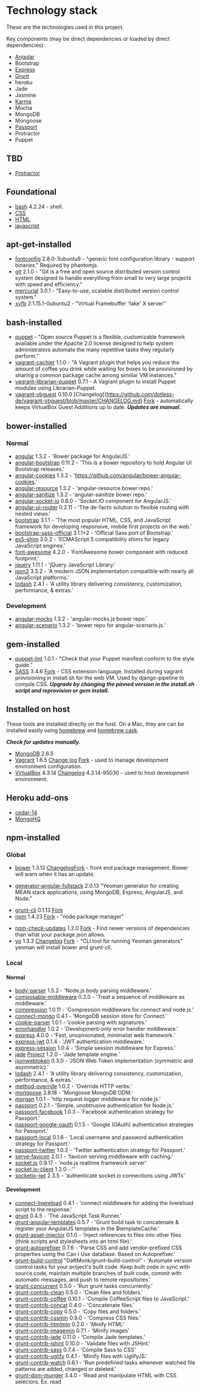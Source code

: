 # Technology stack

These are the technologies used in this project.

Key components (may be direct dependencies or loaded by direct dependencies):

- [Angular](https://angularjs.org/)
- Bootstrap
- [Express](http://expressjs.com/)
- [Grunt](http://gruntjs.com/)
- heroku
- Jade
- Jasmine
- [Karma](http://karma-runner.github.io/0.12/index.html)
- Mocha
- MongoDB
- Mongoose
- [Passport](http://passportjs.org/)
- Protractor
- Puppet

## TBD

- [Protractor](http://angular.github.io/protractor/#/)

## Foundational

- [bash](http://www.gnu.org/software/bash/manual/bashref.html) 4.2.24 - shell.
- [CSS]()
- [HTML]()
- [javascript]()

## apt-get-installed

- [fontconfig](http://packages.ubuntu.com/precise/fontconfig) 2.8.0-3ubuntu9 - "generic font configuration library - support binaries."  Required by phantomjs.
- [git](http://git-scm.com/) 2.1.0 - "Git is a free and open source distributed version control system designed to handle everything from small to very large projects with speed and efficiency." 
- [mercurial](http://mercurial.selenic.com/) 3.0.1 - "Easy-to-use, scalable distributed version control system."
- [xvfb](http://packages.ubuntu.com/trusty/xvfb) 2:1.15.1-0ubuntu2 - "Virtual Framebuffer 'fake' X server"

## bash-installed

- [puppet](http://puppetlabs.com/) - "Open source Puppet is a flexible, customizable framework available under the Apache 2.0 license designed to help system administrators automate the many repetitive tasks they regularly perform."
- [vagrant-cachier](https://github.com/fgrehm/vagrant-cachier/) 1.1.0 - "A Vagrant plugin that helps you reduce the amount of coffee you drink while waiting for boxes to be provisioned by sharing a common package cache among similiar VM instances."
- [vagrant-librarian-puppet](https://github.com/mhahn/vagrant-librarian-puppet) 0.7.1 - A Vagrant plugin to install Puppet modules using Librarian-Puppet.
- [vagrant-vbguest](https://github.com/dotless-de/vagrant-vbguest) 0.10.0 [Changelog[(https://github.com/dotless-de/vagrant-vbguest/blob/master/CHANGELOG.md) [Fork](https://github.com/EATechnologies/vagrant-vbguest) - automatically keeps VirtualBox Guest Additions up to date.  ***Updates are manual.***

## bower-installed

### Normal

* [angular](https://github.com/angular/bower-angular) 1.3.2 - 'Bower package for AngularJS.'
* [angular-bootstrap](https://github.com/angular-ui/bootstrap-bower) 0.11.2 - 'This is a bower repository to hold Angular UI Bootstrap releases.'
* [angular-cookies](https://github.com/angular/bower-angular-cookies) 1.3.2 - 'https://github.com/angular/bower-angular-cookies.'
* [angular-resource](https://github.com/angular/bower-angular-resource) 1.3.2 - 'angular-resource bower repo.'
* [angular-sanitize](https://github.com/angular/bower-angular-sanitize) 1.3.2 - 'angular-sanitize bower repo.'
* [angular-socket-io](https://github.com/btford/angular-socket-io) 0.6.0 - 'Socket.IO component for AngularJS.'
* [angular-ui-router](https://github.com/angular-ui/ui-router) 0.2.11 - 'The de-facto solution to flexible routing with nested views.'
* [bootstrap](https://github.com/twbs/bootstrap) 3.1.1 - 'The most popular HTML, CSS, and JavaScript framework for developing responsive, mobile first projects on the web.'
* [bootstrap-sass-official](https://github.com/twbs/bootstrap-sass) 3.1.1+2 - 'Official Sass port of Bootstrap.'
* [es5-shim](https://github.com/es-shims/es5-shim) 3.0.2 - 'ECMAScript 5 compatibility shims for legacy JavaScript engines.'
* [font-awesome](https://github.com/interval-braining/font-awesome-bower) 4.2.0 - 'FontAwesome bower component with reduced footprint.'
* [jquery](https://github.com/jquery/jquery) 1.11.1 - 'jQuery JavaScript Library.'
* [json3](https://github.com/bestiejs/json3) 3.3.2 - 'A modern JSON implementation compatible with nearly all JavaScript platforms.'
* [lodash](https://github.com/lodash/lodash) 2.4.1 - 'A utility library delivering consistency, customization, performance, & extras.'

### Development

* [angular-mocks](https://github.com/angular/bower-angular-mocks) 1.3.2 - 'angular-mocks.js bower repo.'
* [angular-scenario](https://github.com/angular/bower-angular-scenario) 1.3.2 - 'bower repo for angular-scenario.js.'

## gem-installed

- [puppet-lint](http://puppet-lint.com/) 1.0.1 - "Check that your Puppet manifest conform to the style guide."
- [SASS](https://rubygems.org/gems/sass) 3.4.6 [Fork](https://github.com/EATechnologies/sass) - CSS extension language.  Installed during vagrant provisioning in install.sh for the web VM.  Used by django-pipeline to compile CSS.  ***Upgrade by changing the pinned version in the install.sh script and reprovision or gem install.***

## Installed on host

These tools are installed directly on the host.  On a Mac, they are can be installed easily using [homebrew](http://brew.sh/) and [homebrew cask](http://caskroom.io/).

***Check for updates manually.***

- [MongoDB](http://www.mongodb.org/) 2.6.5
- [Vagrant](https://www.vagrantup.com/) 1.6.5 [Change log](https://github.com/mitchellh/vagrant/blob/master/CHANGELOG.md) [Fork](https://github.com/EATechnologies/vagrant) - used to manage development environment configuration.
- [VirtualBox](https://www.virtualbox.org/) 4.3.14 [Changelog](https://www.virtualbox.org/wiki/Changelog) 4.3.14-95030 - used to host development environment.

## Heroku add-ons

- [cedar-14]()
- [MongoHQ](https://addons.heroku.com/mongohq)

## npm-installed

### Global

- [bower](https://www.npmjs.org/package/bower) 1.3.12 [Changelog](https://github.com/bower/bower/blob/master/CHANGELOG.md)[Fork](https://www.virtualbox.org/) - front end package management.  Bower will warn when it has an update.
* [generator-angular-fullstack](https://www.npmjs.org/package/generator-angular-fullstack) 2.0.13 "Yeoman generator for creating MEAN stack applications, using MongoDB, Express, AngularJS, and Node."
- [grunt-cli](https://github.com/gruntjs/grunt-cli) 0.1.13 [Fork](https://github.com/EATechnologies/grunt-cli) 
- [npm](https://npmjs.org/doc/) 1.4.23 [Fork](https://github.com/EATechnologies/npm) - "node package manager"
* [npm-check-updates](https://www.npmjs.org/package/npm-check-updates) 1.2.0 [Fork](https://github.com/EATechnologies/npm-check-updates) - Find newer versions of dependencies than what your package.json allows.
* [yo](http://yeoman.io/) 1.3.3 [Changelog](https://github.com/yeoman/yo/releases) [Fork](https://github.com/EATechnologies/yo) - "CLI tool for running Yeoman generators"  yeoman will install bower and grunt-cli.

### Local

#### Normal

* [body-parser](https://www.npmjs.org/package/body-parser) 1.5.2 - 'Node.js body parsing middleware.'
* [composable-middleware](https://www.npmjs.org/package/composable-middleware) 0.3.0 - 'Treat a sequence of middleware as middleware.'
* [compression](https://www.npmjs.org/package/compression) 1.0.11 - 'Compression middleware for connect and node.js.'
* [connect-mongo](https://www.npmjs.org/package/connect-mongo) 0.4.1 - 'MongoDB session store for Connect.'
* [cookie-parser](https://www.npmjs.org/package/cookie-parser) 1.0.1 - 'cookie parsing with signatures.'
* [errorhandler](https://www.npmjs.org/package/errorhandler) 1.0.2 - 'Development-only error handler middleware.'
* [express](https://www.npmjs.org/package/express) 4.0.0 - 'Fast, unopinionated, minimalist web framework.'
* [express-jwt](https://www.npmjs.org/package/express-jwt) 0.1.4 - 'JWT authentication middleware.'
* [express-session](https://www.npmjs.org/package/express-session) 1.0.4 - 'Simple session middleware for Express.'
* [jade](https://www.npmjs.org/package/jade) [Project](http://jade-lang.com/) 1.2.0 - 'Jade template engine.'
* [jsonwebtoken](https://www.npmjs.org/package/jsonwebtoken) 0.3.0 - 'JSON Web Token implementation (symmetric and asymmetric).'
* [lodash](https://www.npmjs.org/package/lodash) 2.4.1 - 'A utility library delivering consistency, customization, performance, & extras.'
* [method-override](https://www.npmjs.org/package/method-override) 1.0.2 - 'Override HTTP verbs.'
* [mongoose](https://www.npmjs.org/package/mongoose) 3.8.18 - 'Mongoose MongoDB ODM.'
* [morgan](https://www.npmjs.org/package/morgan) 1.0.1 - 'http request logger middleware for node.js.'
* [passport](https://www.npmjs.org/package/passport) 0.2.1 - 'Simple, unobtrusive authentication for Node.js.'
* [passport-facebook](https://www.npmjs.org/package/passport-facebook) 1.0.3 - 'Facebook authentication strategy for Passport.'
* [passport-google-oauth](https://www.npmjs.org/package/passport-google-oauth) 0.1.5 - 'Google (OAuth) authentication strategies for Passport.'
* [passport-local](https://www.npmjs.org/package/passport-local) 0.1.6 - 'Local username and password authentication strategy for Passport.'
* [passport-twitter](https://www.npmjs.org/package/passport-twitter) 1.0.2 - 'Twitter authentication strategy for Passport.'
* [serve-favicon](https://www.npmjs.org/package/serve-favicon) 2.0.1 - 'favicon serving middleware with caching.'
* [socket.io](https://www.npmjs.org/package/socket.io) 0.9.17 - 'node.js realtime framework server'
* [socket.io-client](https://www.npmjs.org/package/socket.io-client) 1.2.0 - ''
* [socketio-jwt](https://www.npmjs.org/package/socketio-jwt) 2.3.5 - 'authenticate socket.io connections using JWTs'

#### Development

* [connect-livereload](https://www.npmjs.org/package/connect-livereload) 0.4.1 - 'connect middleware for adding the livereload script to the response.'
* [grunt](https://www.npmjs.org/package/grunt) 0.4.5 - 'The JavaScript Task Runner.'
* [grunt-angular-templates](https://www.npmjs.org/package/grunt-angular-templates) 0.5.7 - 'Grunt build task to concatenate & register your AngularJS templates in the $templateCache.'
* [grunt-asset-injector](https://www.npmjs.org/package/grunt-asset-injector) 0.1.0 - 'Inject references to files into other files (think scripts and stylesheets into an html file).'
* [grunt-autoprefixer](https://www.npmjs.org/package/grunt-autoprefixer) 0.7.6 - 'Parse CSS and add vendor-prefixed CSS properties using the Can I Use database. Based on Autoprefixer.'
* [grunt-build-control](https://www.npmjs.org/package/grunt-build-control) "DaftMonk/grunt-build-control" - 'Automate version control tasks for your project's built code. Keep built code in sync with source code, maintain multiple branches of built code, commit with automatic messages, and push to remote repositories.'
* [grunt-concurrent](https://www.npmjs.org/package/grunt-concurrent) 0.5.0 - 'Run grunt tasks concurrently.'
* [grunt-contrib-clean](https://www.npmjs.org/package/grunt-contrib-clean) 0.5.0 - 'Clean files and folders.'
* [grunt-contrib-coffee](https://www.npmjs.org/package/grunt-contrib-coffee) 0.10.1 - 'Compile CoffeeScript files to JavaScript.'
* [grunt-contrib-concat](https://www.npmjs.org/package/grunt-contrib-concat) 0.4.0 - 'Concatenate files.'
* [grunt-contrib-copy](https://www.npmjs.org/package/grunt-contrib-copy) 0.5.0 - 'Copy files and folders.'
* [grunt-contrib-cssmin](https://www.npmjs.org/package/grunt-contrib-cssmin) 0.9.0 - 'Compress CSS files.'
* [grunt-contrib-htmlmin](https://www.npmjs.org/package/grunt-contrib-htmlmin) 0.2.0 - 'Minify HTML'
* [grunt-contrib-imagemin](https://www.npmjs.org/package/grunt-contrib-imagemin) 0.7.1 - 'Minify images'
* [grunt-contrib-jade](https://www.npmjs.org/package/grunt-contrib-jade) 0.11.0 - 'Compile Jade templates.'
* [grunt-contrib-jshint](https://www.npmjs.org/package/grunt-contrib-jshint) 0.10.0 - 'Validate files with JSHint.'
* [grunt-contrib-sass](https://www.npmjs.org/package/grunt-contrib-sass) 0.7.4 - 'Compile Sass to CSS'
* [grunt-contrib-uglify](https://www.npmjs.org/package/grunt-contrib-uglify) 0.4.1 - 'Minify files with UglifyJS.'
* [grunt-contrib-watch](https://www.npmjs.org/package/grunt-contrib-watch) 0.6.1 - 'Run predefined tasks whenever watched file patterns are added, changed or deleted.'
* [grunt-dom-munger](https://www.npmjs.org/package/grunt-dom-munger) 3.4.0 - 'Read and manipulate HTML with CSS selectors. Ex. read <script> tags from your html. Remove nodes, add nodes, and more.'
- [grunt-env](https://www.npmjs.org/package/grunt-env) 0.4.2 - 'Specify an ENV configuration for future tasks in the chain'
* [grunt-express-server](https://www.npmjs.org/package/grunt-express-server) 0.4.19 - 'Grunt task for running an Express Server that works great with LiveReload + Watch/Regarde'
* [grunt-google-cdn](https://www.npmjs.org/package/grunt-google-cdn) 0.4.3 - 'Grunt task for replacing refs to resources on the Google CDN'
* [grunt-karma](https://www.npmjs.org/package/grunt-karma) 0.8.3 - 'grunt plugin for karma test runner'
* [grunt-mocha-test](https://www.npmjs.org/package/grunt-mocha-test) 0.10.2 - 'A grunt task for running server side mocha tests'
* [grunt-newer](https://www.npmjs.org/package/grunt-newer) 0.7.0 - 'Run Grunt tasks with only those source files modified since the last successful run.'
- [grunt-ng-annotate](https://www.npmjs.org/package/grunt-ng-annotate) 0.5.0 - 'Add, remove and rebuild AngularJS dependency injection annotations.'
- [grunt-node-inspector](https://www.npmjs.org/package/grunt-node-inspector) 0.1.5 - 'Run node-inspector with the rest of your workflow to debug node.js'
- [grunt-nodemon](https://www.npmjs.org/package/grunt-nodemon) 0.3.0 - 'Grunt task to run a nodemon monitor of your node.js server'
- [grunt-open](https://www.npmjs.org/package/grunt-open) 0.2.3 - 'Open urls and files from a grunt task'
- [grunt-protractor-runner](https://www.npmjs.org/package/grunt-protractor-runner) 1.1.4 - 'A Grunt plugin for running protractor runner.'
- [grunt-rev](https://www.npmjs.org/package/grunt-rev) 0.1.0 - 'Static file asset revisioning through content hashing'
- [grunt-svgmin](https://www.npmjs.org/package/grunt-svgmin) 1.0.0 - 'Minify SVG'
- [grunt-usemin](https://www.npmjs.org/package/grunt-usemin) 2.6.0 - 'Replaces references to non-optimized scripts or stylesheets into a set of HTML files (or any templates/views).'
- [grunt-wiredep](https://www.npmjs.org/package/grunt-wiredep) 1.9.0 - 'Inject your Bower dependencies right into your HTML from Grunt.'
- [jit-grunt](https://www.npmjs.org/package/jit-grunt) 0.9.0 - 'JIT plugin loader for Grunt.'
- [jshint-stylish](https://www.npmjs.org/package/jshint-stylish) 1.0.0 - 'Stylish reporter for JSHint'
- [karma](https://www.npmjs.org/package/karma) 0.12.24 - 'Spectacular Test Runner for JavaScript.'
- [karma-chrome-launcher](https://www.npmjs.org/package/karma-chrome-launcher) 0.1.5 - 'A Karma plugin. Launcher for Chrome and Chrome Canary.'
- [karma-coffee-preprocessor](https://www.npmjs.org/package/karma-coffee-preprocessor) 0.2.1 - 'A Karma plugin. Compile coffee script on the fly.'
- [karma-firefox-launcher](https://www.npmjs.org/package/karma-firefox-launcher) 0.1.3 - 'A Karma plugin. Launcher for Firefox.'
- [karma-html2js-preprocessor](https://www.npmjs.org/package/karma-html2js-preprocessor) 0.1.0 - 'A Karma plugin. Convert HTML files into JS strings to serve them in a script tag.'
- [karma-jade-preprocessor](https://www.npmjs.org/package/karma-jade-preprocessor) 0.0.11 - 'A Karma plugin. Compile jade template on the fly.'
- [karma-jasmine](https://www.npmjs.org/package/karma-jasmine) 0.2.3 - 'A Karma plugin - adapter for Jasmine testing framework.'
- [karma-ng-html2js-preprocessor](https://www.npmjs.org/package/karma-ng-html2js-preprocessor) 0.1.2 - 'A Karma plugin. Compile AngularJS templates to JavaScript on the fly.'
- [karma-ng-jade2js-preprocessor](https://www.npmjs.org/package/karma-ng-jade2js-preprocessor) 0.1.4 - 'A Karma plugin. Compile Jade AngularJS templates to JavaScript on the fly.'
- [karma-ng-scenario](https://www.npmjs.org/package/karma-ng-scenario) 0.1.0 - 'A Karma plugin. Adapter for Angular's Scenario Runner.'
- [karma-phantomjs-launcher](https://www.npmjs.org/package/karma-phantomjs-launcher-nonet) 0.1.3 - 'Fork of karma-phantomjs-launcher - it never downloads phantomjs from the internet.'
- [karma-requirejs](https://www.npmjs.org/package/karma-requirejs) 0.2.2 - 'A Karma plugin. Adapter for RequireJS framework.'
- [karma-script-launcher](https://www.npmjs.org/package/karma-script-launcher) 0.1.0 - 'A Karma plugin. Launcher for shell scripts.'
- [open](https://www.npmjs.org/package/open) 0.0.5 - 'open a file or url in the user's preferred application'
- [requirejs](https://www.npmjs.org/search?q=requirejs) 2.1.15 - 'Node adapter for RequireJS, for loading AMD modules. Includes RequireJS optimizer'
- [should](https://www.npmjs.org/package/should) 4.2.1 - 'test framework agnostic BDD-style assertions'
- [supertest](https://www.npmjs.org/package/supertest) 0.14.0 - 'Super-agent driven library for testing HTTP servers'
- [time-grunt](https://www.npmjs.org/package/time-grunt) 1.0.0 - 'Display the elapsed execution time of grunt tasks'

## Puppet modules

- [puppetlabs-apt](https://forge.puppetlabs.com/puppetlabs/apt) 1.6.0 - "The APT module provides a simple interface for managing APT source, key, and definitions with Puppet."
- [puppetlabs-stdlib](https://forge.puppetlabs.com/puppetlabs/stdlib) 4.3.2 - "This module provides a "standard library" of resources for developing Puppet Modules."
- [jamesnetherton-google_chrome](https://forge.puppetlabs.com/jamesnetherton/google_chrome) 0.1.0 'Installs the Google Chrome web browser.'

## Vagrant/vagrant-installed

- [ubuntu/trusty64](https://vagrantcloud.com/ubuntu/trusty64) 14.04 - A standard [Ubuntu 14.04 LTS (Trusty Tahr)](http://releases.ubuntu.com/14.04/) 64-bit box.  ***Vagrant checks for updates to this box automatically.***
